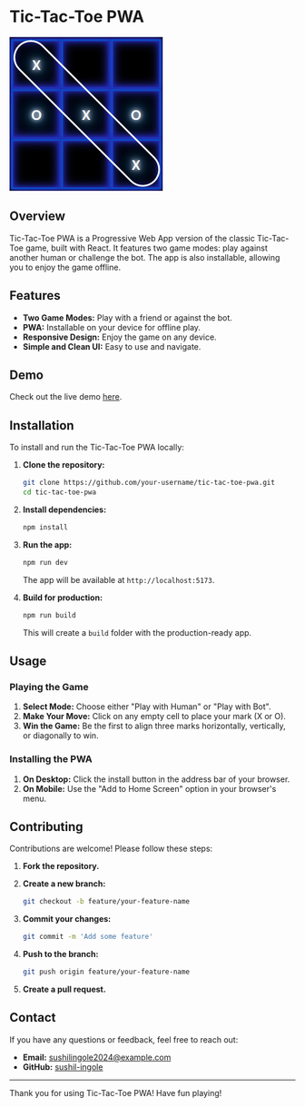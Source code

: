 # Tic-Tac-Toe PWA

![Tic-Tac-Toe](./public/tic-tac-toe-icon.png)

## Overview

Tic-Tac-Toe PWA is a Progressive Web App version of the classic Tic-Tac-Toe game, built with React. It features two game modes: play against another human or challenge the bot. The app is also installable, allowing you to enjoy the game offline.

## Features

- **Two Game Modes:** Play with a friend or against the bot.
- **PWA:** Installable on your device for offline play.
- **Responsive Design:** Enjoy the game on any device.
- **Simple and Clean UI:** Easy to use and navigate.

## Demo

Check out the live demo [here](https://demo-link.com).

## Installation

To install and run the Tic-Tac-Toe PWA locally:

1. **Clone the repository:**

    ```bash
    git clone https://github.com/your-username/tic-tac-toe-pwa.git
    cd tic-tac-toe-pwa
    ```

2. **Install dependencies:**

    ```bash
    npm install
    ```

3. **Run the app:**

    ```bash
    npm run dev
    ```

    The app will be available at `http://localhost:5173`.

4. **Build for production:**

    ```bash
    npm run build
    ```

    This will create a `build` folder with the production-ready app.

## Usage

### Playing the Game

1. **Select Mode:** Choose either "Play with Human" or "Play with Bot".
2. **Make Your Move:** Click on any empty cell to place your mark (X or O).
3. **Win the Game:** Be the first to align three marks horizontally, vertically, or diagonally to win.

### Installing the PWA

1. **On Desktop:** Click the install button in the address bar of your browser.
2. **On Mobile:** Use the "Add to Home Screen" option in your browser's menu.

## Contributing

Contributions are welcome! Please follow these steps:

1. **Fork the repository.**
2. **Create a new branch:**

    ```bash
    git checkout -b feature/your-feature-name
    ```

3. **Commit your changes:**

    ```bash
    git commit -m 'Add some feature'
    ```

4. **Push to the branch:**

    ```bash
    git push origin feature/your-feature-name
    ```

5. **Create a pull request.**

## Contact

If you have any questions or feedback, feel free to reach out:

- **Email:** sushilingole2024@example.com
- **GitHub:** [sushil-ingole](https://github.com/sushil-ingole)

---

Thank you for using Tic-Tac-Toe PWA! Have fun playing!
